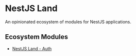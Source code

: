 # NestJS Land

An opinionated ecosystem of modules for NestJS applications.

## Ecosystem Modules

- [NestJS Land - Auth](libs/auth/README.md)
